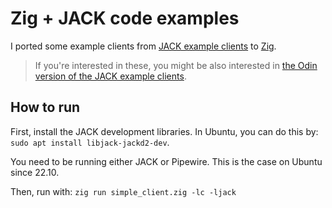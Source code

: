 # Zig + JACK code examples

I ported some example clients from [JACK example
clients](https://github.com/jackaudio/jack-example-tools/tree/main/example-clients)
to [Zig](https://ziglang.org/).

> If you're interested in these, you might be also interested in [the Odin
> version of the JACK example
> clients](https://github.com/eliasdorneles/odin-jack-example-clients).

## How to run

First, install the JACK development libraries.
In Ubuntu, you can do this by: `sudo apt install libjack-jackd2-dev`.

You need to be running either JACK or Pipewire.
This is the case on Ubuntu since 22.10.

Then, run with: `zig run simple_client.zig -lc -ljack`
